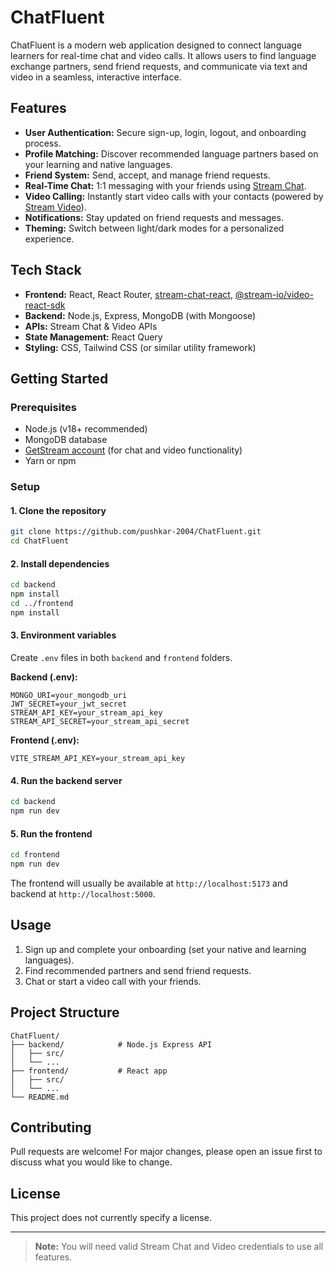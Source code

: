 # ChatFluent

ChatFluent is a modern web application designed to connect language learners for real-time chat and video calls. It allows users to find language exchange partners, send friend requests, and communicate via text and video in a seamless, interactive interface.

## Features

- **User Authentication:** Secure sign-up, login, logout, and onboarding process.
- **Profile Matching:** Discover recommended language partners based on your learning and native languages.
- **Friend System:** Send, accept, and manage friend requests.
- **Real-Time Chat:** 1:1 messaging with your friends using [Stream Chat](https://getstream.io/chat/).
- **Video Calling:** Instantly start video calls with your contacts (powered by [Stream Video](https://getstream.io/video/)).
- **Notifications:** Stay updated on friend requests and messages.
- **Theming:** Switch between light/dark modes for a personalized experience.

## Tech Stack

- **Frontend:** React, React Router, [stream-chat-react](https://github.com/GetStream/stream-chat-react), [@stream-io/video-react-sdk](https://github.com/GetStream/stream-video-js)
- **Backend:** Node.js, Express, MongoDB (with Mongoose)
- **APIs:** Stream Chat & Video APIs
- **State Management:** React Query
- **Styling:** CSS, Tailwind CSS (or similar utility framework)

## Getting Started

### Prerequisites

- Node.js (v18+ recommended)
- MongoDB database
- [GetStream account](https://getstream.io/) (for chat and video functionality)
- Yarn or npm

### Setup

#### 1. Clone the repository

```bash
git clone https://github.com/pushkar-2004/ChatFluent.git
cd ChatFluent
```

#### 2. Install dependencies

```bash
cd backend
npm install
cd ../frontend
npm install
```

#### 3. Environment variables

Create `.env` files in both `backend` and `frontend` folders.

**Backend (.env):**
```
MONGO_URI=your_mongodb_uri
JWT_SECRET=your_jwt_secret
STREAM_API_KEY=your_stream_api_key
STREAM_API_SECRET=your_stream_api_secret
```

**Frontend (.env):**
```
VITE_STREAM_API_KEY=your_stream_api_key
```

#### 4. Run the backend server

```bash
cd backend
npm run dev
```

#### 5. Run the frontend

```bash
cd frontend
npm run dev
```

The frontend will usually be available at `http://localhost:5173` and backend at `http://localhost:5000`.

## Usage

1. Sign up and complete your onboarding (set your native and learning languages).
2. Find recommended partners and send friend requests.
3. Chat or start a video call with your friends.

## Project Structure

```
ChatFluent/
├── backend/            # Node.js Express API
│   ├── src/
│   └── ...
├── frontend/           # React app
│   ├── src/
│   └── ...
└── README.md
```

## Contributing

Pull requests are welcome! For major changes, please open an issue first to discuss what you would like to change.

## License

This project does not currently specify a license.

---

> **Note:** You will need valid Stream Chat and Video credentials to use all features.
